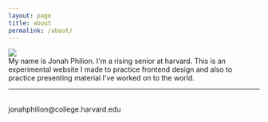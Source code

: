 ```yaml
---
layout: page
title: about
permalink: /about/
---
```


<img class="col one right" src="/img/prof_pic.jpg">

<br/>
My name is Jonah Philion. I'm a rising senior at harvard. This is an experimental website I made to practice frontend design and also to practice presenting material I've worked on to the world.

<br/>
<hr/>
<br/>
<span class="contacticon center">
	<a href="mailto:jonahphilion@college.harvard.edu"><i class="fa fa-envelope-square"></i></a>
	<a href="https://github.com" target="_blank"><i class="fa fa-github-square"></i></a>
<!-- 	<a href="https://www.linkedin.com" target="_blank"><i class="fa fa-linkedin-square"></i></a> -->
<!-- 	<a href="http://tumblr.com" target="_blank"><i class="fa fa-tumblr-square"></i></a>
	<a href="https://twitter.com" target="_blank"><i class="fa fa-twitter-square"></i></a> -->
</span>

<div class="col three caption">
	jonahphilion@college.harvard.edu
</div>

